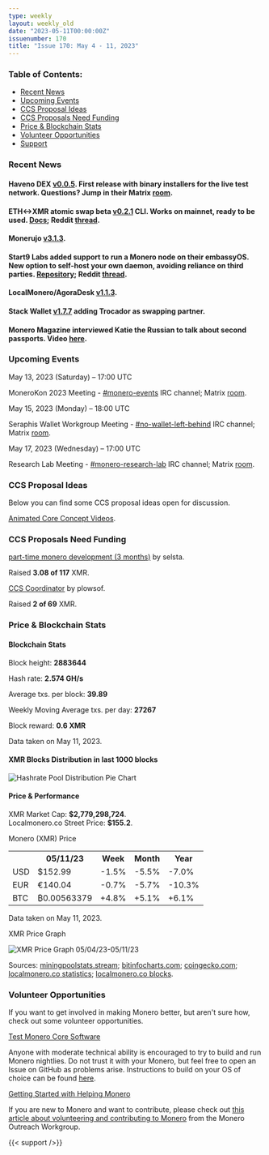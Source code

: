 ```yaml
---
type: weekly
layout: weekly_old
date: "2023-05-11T00:00:00Z"
issuenumber: 170
title: "Issue 170: May 4 - 11, 2023"
---
```


<h3>Table of Contents:</h3>
<ul class="contents">
    <li><a href="#news">Recent News</a></li>
    <li><a href="#events">Upcoming Events</a></li>
    <li><a href="#ideas">CCS Proposal Ideas</a></li>
    <li><a href="#proposals">CCS Proposals Need Funding</a></li>
    <li><a href="#stats">Price & Blockchain Stats</a></li>
    <li><a href="#volunteer">Volunteer Opportunities</a></li>
    <li><a href="#support">Support</a></li>
</ul>

<h3 id="news">Recent News</h3>

<div class="newsbyte">
    <h4>Haveno DEX <a href="https://github.com/haveno-dex/haveno/releases/tag/v0.0.5" target="_blank">v0.0.5</a>. First release with binary installers for the live test network. Questions? Jump in their Matrix <a href="https://matrix.to/#/#haveno:haveno.network" target="_blank">room</a>.</h4>
</div>

<div class="newsbyte">
    <h4>ETH<->XMR atomic swap beta <a href="https://github.com/AthanorLabs/atomic-swap/releases/tag/v0.2.1" target="_blank">v0.2.1</a> CLI. Works on mainnet, ready to be used. <a href="https://github.com/AthanorLabs/atomic-swap/blob/v0.2.1/docs/mainnet.md" target="_blank">Docs</a>; Reddit <a href="https://teddit.adminforge.de/r/Monero/comments/1382rva/ethxmr_atomic_swap_beta_release/" target="_blank">thread</a>.</h4>
</div>

<div class="newsbyte">
    <h4>Monerujo <a href="https://github.com/m2049r/xmrwallet/releases/tag/v3.1.3" target="_blank">v3.1.3</a>.</h4>
</div>

<div class="newsbyte">
    <h4>Start9 Labs added support to run a Monero node on their embassyOS. New option to self-host your own daemon, avoiding reliance on third parties. <a href="https://github.com/kn0wmad/monerod-wrapper" target="_blank">Repository</a>; Reddit <a href="https://teddit.adminforge.de/r/Monero/comments/1381s22/host_your_own_monero_node_with_start9_labs_os/" target="_blank">thread</a>.</h4>
</div>

<div class="newsbyte">
    <h4>LocalMonero/AgoraDesk <a href="https://github.com/AgoraDesk-LocalMonero/agoradesk-app-foss/releases/tag/v1.1.3" target="_blank">v1.1.3</a>.</h4>
</div>

<div class="newsbyte">
    <h4>Stack Wallet <a href="https://github.com/cypherstack/stack_wallet/releases/tag/build_169" target="_blank">v1.7.7</a> adding Trocador as swapping partner.</h4>
</div>

<div class="newsbyte">
    <h4>Monero Magazine interviewed Katie the Russian to talk about second passports. Video <a href="https://piped.adminforge.de/watch?v=DKu9b2AnMYQ" target="_blank">here</a>.</h4>
</div>

<h3 id="events">Upcoming Events</h3>

<div class="event">
    <p class="date" markdown="1">May 13, 2023 (Saturday) – 17:00 UTC</p>
    <p markdown="1">MoneroKon 2023 Meeting - <a href="irc://irc.libera.chat/#monero-events" target="_blank">#monero-events</a> IRC channel; Matrix <a href="https://matrix.to/#/#monero-events:monero.social" target="_blank">room</a>.</p>
</div>

<div class="event">
    <p class="date" markdown="1">May 15, 2023 (Monday) – 18:00 UTC</p>
    <p markdown="1">Seraphis Wallet Workgroup Meeting - <a href="irc://irc.libera.chat/#no-wallet-left-behind" target="_blank">#no-wallet-left-behind</a> IRC channel; Matrix <a href="https://matrix.to/#/#no-wallet-left-behind:monero.social" target="_blank">room</a>.</p>
</div>

<div class="event">
    <p class="date" markdown="1">May 17, 2023 (Wednesday) – 17:00 UTC</p>
    <p markdown="1">Research Lab Meeting - <a href="irc://irc.libera.chat/#monero-research-lab" target="_blank">#monero-research-lab</a> IRC channel; Matrix <a href="https://matrix.to/#/#monero-research-lab:monero.social" target="_blank">room</a>.</p>
</div>

<h3 id="ideas">CCS Proposal Ideas</h3>

<p>Below you can find some CCS proposal ideas open for discussion.</p>

<div class="proposal">
<p><a href="https://repo.getmonero.org/monero-project/ccs-proposals/-/merge_requests/387" target="_blank">Animated Core Concept Videos</a>.</p>
</div>

<h3 id="proposals">CCS Proposals Need Funding</h3>

<div class="proposal">
    <p><a href="https://ccs.getmonero.org/proposals/selsta-9.html" target="_blank">part-time monero development (3 months)</a> by selsta.</p>
    <p>Raised <b>3.08 of 117</b> XMR.</p>
</div>

<div class="proposal">
    <p><a href="https://ccs.getmonero.org/proposals/plowsof-ccs-coordinator-2.html" target="_blank">CCS Coordinator</a> by plowsof.</p>
    <p>Raised <b>2 of 69</b> XMR.</p>
</div>

<h3 id="stats">Price & Blockchain Stats</h3>

<h4 class="stat">Blockchain Stats</h4>

<div class="bcstats">
    <p>Block height: <b>2883644</b></p>
    <p>Hash rate: <b>2.574 GH/s</b></p>
    <p>Average txs. per block: <b>39.89</b></p>
    <p>Weekly Moving Average txs. per day: <b>27267</b></p>
    <p>Block reward: <b>0.6 XMR</b></p>
</div>
<p class="note">Data taken on May 11, 2023.</p>

<h4 class="stat">XMR Blocks Distribution in last 1000 blocks</h4>
<p><img src="/img/hashrate-pool-distribution-0511.png" alt="Hashrate Pool Distribution Pie Chart"/></p>

<h4 class="stat" id="price-stat">Price & Performance</h4>

<div class="price-intro">XMR Market Cap: <b>$2,779,298,724</b>.<br/>Localmonero.co Street Price: <b>$155.2</b>.</div>

<p class="table-title">Monero (XMR) Price</p>
<table class="price-table">
  <tr class="row1">
    <th></th>
    <th>05/11/23</th>
    <th>Week</th>
    <th>Month</th>
    <th>Year</th>
  </tr>
  <tr>
    <td data-th="XMR to">USD</td>
    <td data-th="05/11/23">$152.99</td>
    <td data-th="Week" class="red">-1.5%</td>
    <td data-th="Month" class="red">-5.5%</td>
    <td data-th="Year" class="red">-7.0%</td>
  </tr>
  <tr class="row3">
    <td data-th="XMR to">EUR</td>
    <td data-th="05/11/23">€140.04</td>
    <td data-th="Week" class="red">-0.7%</td>
    <td data-th="Month" class="red">-5.7%</td>
    <td data-th="Year" class="red">-10.3%</td>
  </tr>
  <tr>
    <td data-th="XMR to">BTC</td>
    <td data-th="05/11/23">₿0.00563379</td>
    <td data-th="Week" class="green">+4.8%</td>
    <td data-th="Month" class="green">+5.1%</td>
    <td data-th="Year" class="green">+6.1%</td>
  </tr>
</table>
<p class="note">Data taken on May 11, 2023.</p>

<p class="table-title">XMR Price Graph</p>

![XMR Price Graph 05/04/23-05/11/23](/img/weekly-chart-0511.png "XMR Price Graph 05/04/23-05/11/23")

Sources: <a href="https://miningpoolstats.stream/monero" target="_blank">miningpoolstats.stream</a>; <a href="https://bitinfocharts.com/monero/" target="_blank">bitinfocharts.com</a>; <a href="https://www.coingecko.com/en/coins/monero" target="_blank">coingecko.com</a>; <a href="https://localmonero.co/statistics" target="_blank">localmonero.co statistics</a>; <a href="https://localmonero.co/blocks" target="_blank">localmonero.co blocks</a>.

<h3 id="volunteer">Volunteer Opportunities</h3>

<p>If you want to get involved in making Monero better, but aren't sure how, check out some volunteer opportunities.</p>

<div class="newsbyte">
    <p class="date"><a href="https://github.com/monero-project/monero" target="_blank">Test Monero Core Software</a></p>
    <p>Anyone with moderate technical ability is encouraged to try to build and run Monero nightlies. Do not trust it with your Monero, but feel free to open an Issue on GitHub as problems arise. Instructions to build on your OS of choice can be found <a href="https://github.com/monero-project/monero#compiling-monero-from-source" target="_blank">here</a>. </p>
</div>

<div class="newsbyte">
    <p class="date"><a href="https://github.com/monero-project/monero" target="_blank">Getting Started with Helping Monero</a></p>
    <p>If you are new to Monero and want to contribute, please check out <a href="https://www.monerooutreach.org/stories/getting-started-helping-monero.php" target="_blank">this article about volunteering and contributing to Monero</a> from the Monero Outreach Workgroup. </p>
</div>

{{< support />}}

